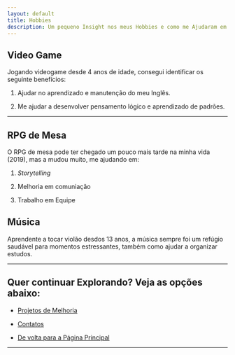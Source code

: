 ```yaml
---
layout: default
title: Hobbies
description: Um pequeno Insight nos meus Hobbies e como me Ajudaram em Minha Jornada
---
```


## Video Game

Jogando videogame desde 4 anos de idade, consegui identificar os seguinte benefícios:

1. Ajudar no aprendizado e manutenção do meu Inglês.

2. Me ajudar a desenvolver pensamento lógico e aprendizado de padrões.

* * *

## RPG de Mesa

O RPG de mesa pode ter chegado um pouco mais tarde na minha vida (2019), mas a mudou muito, me ajudando em:

1. _Storytelling_

2. Melhoria em comuniação

3. Trabalho em Equipe

## Música

Aprendente a tocar violão desdos 13 anos, a música sempre foi um refúgio saudável para momentos estressantes, também como ajudar a organizar estudos.


* * *

## **Quer continuar Explorando? Veja as opções abaixo:**

*   [Projetos de Melhoria](./Projetos_Melhorias.md)

*   [Contatos](./Contatos.md)

*   [De volta para a Página Principal](./)

* * *
